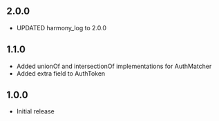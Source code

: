 ## 2.0.0

- UPDATED harmony_log to 2.0.0

## 1.1.0

- Added unionOf and intersectionOf implementations for AuthMatcher
- Added extra field to AuthToken

## 1.0.0

- Initial release
